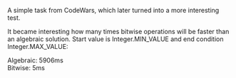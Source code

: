 <p>A simple task from CodeWars, which later turned into a more interesting test.</p>

<p>It became interesting how many times bitwise operations will be faster than an algebraic solution. Start value is Integer.MIN_VALUE and end condition Integer.MAX_VALUE:</p>

Algebraic: 5906ms <br>
Bitwise: 5ms